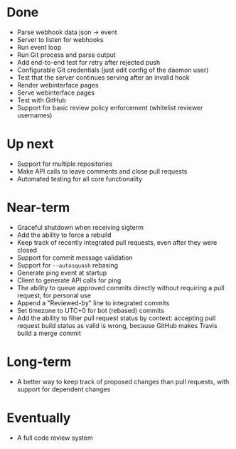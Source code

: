 # Done

 * Parse webhook data json -> event
 * Server to listen for webhooks
 * Run event loop
 * Run Git process and parse output
 * Add end-to-end test for retry after rejected push
 * Configurable Git credentials (just edit config of the daemon user)
 * Test that the server continues serving after an invalid hook
 * Render webinterface pages
 * Serve webinterface pages
 * Test with GitHub
 * Support for basic review policy enforcement (whitelist reviewer usernames)

# Up next

 * Support for multiple repositories
 * Make API calls to leave comments and close pull requests
 * Automated testing for all core functionality

# Near-term

 * Graceful shutdown when receiving sigterm
 * Add the ability to force a rebuild
 * Keep track of recently integrated pull requests, even after they were closed
 * Support for commit message validation
 * Support for `--autosquash` rebasing
 * Generate ping event at startup
 * Client to generate API calls for ping
 * The ability to queue approved commits directly without requiring a pull
   request, for personal use
 * Append a "Reviewed-by" line to integrated commits
 * Set timezone to UTC+0 for bot (rebased) commits
 * Add the ability to filter pull request status by context:
   accepting pull request build status as valid is wrong,
   because GitHub makes Travis build a merge commit

# Long-term

 * A better way to keep track of proposed changes than pull requests,
   with support for dependent changes

# Eventually

 * A full code review system
